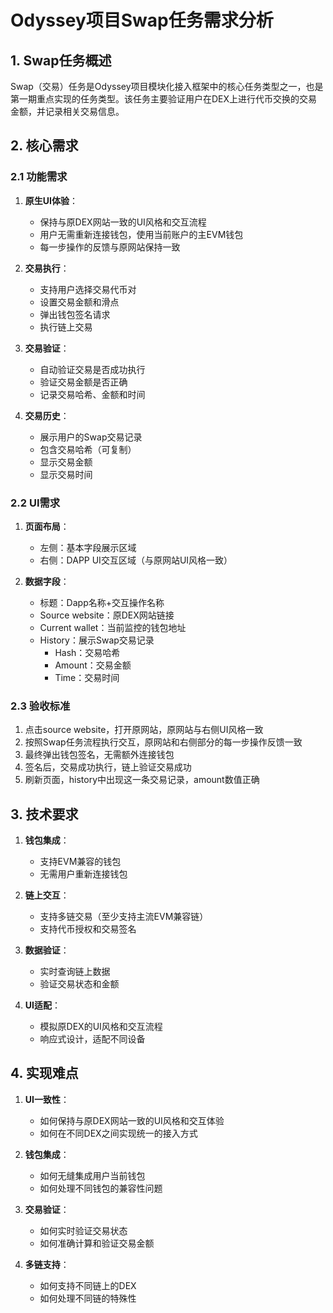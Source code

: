 # Odyssey项目Swap任务需求分析

## 1. Swap任务概述

Swap（交易）任务是Odyssey项目模块化接入框架中的核心任务类型之一，也是第一期重点实现的任务类型。该任务主要验证用户在DEX上进行代币交换的交易金额，并记录相关交易信息。

## 2. 核心需求

### 2.1 功能需求

1. **原生UI体验**：
   - 保持与原DEX网站一致的UI风格和交互流程
   - 用户无需重新连接钱包，使用当前账户的主EVM钱包
   - 每一步操作的反馈与原网站保持一致

2. **交易执行**：
   - 支持用户选择交易代币对
   - 设置交易金额和滑点
   - 弹出钱包签名请求
   - 执行链上交易

3. **交易验证**：
   - 自动验证交易是否成功执行
   - 验证交易金额是否正确
   - 记录交易哈希、金额和时间

4. **交易历史**：
   - 展示用户的Swap交易记录
   - 包含交易哈希（可复制）
   - 显示交易金额
   - 显示交易时间

### 2.2 UI需求

1. **页面布局**：
   - 左侧：基本字段展示区域
   - 右侧：DAPP UI交互区域（与原网站UI风格一致）

2. **数据字段**：
   - 标题：Dapp名称+交互操作名称
   - Source website：原DEX网站链接
   - Current wallet：当前监控的钱包地址
   - History：展示Swap交易记录
     - Hash：交易哈希
     - Amount：交易金额
     - Time：交易时间

### 2.3 验收标准

1. 点击source website，打开原网站，原网站与右侧UI风格一致
2. 按照Swap任务流程执行交互，原网站和右侧部分的每一步操作反馈一致
3. 最终弹出钱包签名，无需额外连接钱包
4. 签名后，交易成功执行，链上验证交易成功
5. 刷新页面，history中出现这一条交易记录，amount数值正确

## 3. 技术要求

1. **钱包集成**：
   - 支持EVM兼容的钱包
   - 无需用户重新连接钱包

2. **链上交互**：
   - 支持多链交易（至少支持主流EVM兼容链）
   - 支持代币授权和交易签名

3. **数据验证**：
   - 实时查询链上数据
   - 验证交易状态和金额

4. **UI适配**：
   - 模拟原DEX的UI风格和交互流程
   - 响应式设计，适配不同设备

## 4. 实现难点

1. **UI一致性**：
   - 如何保持与原DEX网站一致的UI风格和交互体验
   - 如何在不同DEX之间实现统一的接入方式

2. **钱包集成**：
   - 如何无缝集成用户当前钱包
   - 如何处理不同钱包的兼容性问题

3. **交易验证**：
   - 如何实时验证交易状态
   - 如何准确计算和验证交易金额

4. **多链支持**：
   - 如何支持不同链上的DEX
   - 如何处理不同链的特殊性 